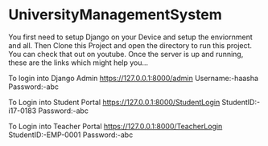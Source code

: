 # UniversityManagementSystem

You first need to setup Django on your Device and setup the enviornment and all. Then Clone this Project and open the directory to run this project. You can check that out on youtube. Once the server is up and running, these are the links which might help you...

To login into Django Admin
https://127.0.0.1:8000/admin
Username:-haasha
Password:-abc

To Login into Student Portal
https://127.0.0.1:8000/StudentLogin
StudentID:-i17-0183
Password:-abc

To Login into Teacher Portal
https://127.0.0.1:8000/TeacherLogin
StudentID:-EMP-0001
Password:-abc
